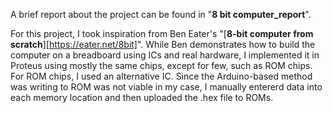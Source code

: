 A brief report about the project can be found in "**8 bit computer_report**".

For this project, I took inspiration from Ben Eater's "[**8-bit computer from scratch**][https://eater.net/8bit]". While Ben demonstrates how to build the computer on a breadboard using ICs and real hardware, I implemented it in Proteus using mostly the same chips, except for few, such as ROM chips. For ROM chips, I used an alternative IC. Since the Arduino-based method was writing to ROM was not viable in my case, I manually entererd data into each memory location and then uploaded the .hex file to ROMs.
